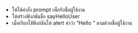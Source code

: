 -   ให้ใช้คำสั่ง prompt เพื่อรับชื่อผู้ใช้งาน
-   ให้สร้างฟังก์ชันชื่อ sayHelloUser
-   เมื่อเรียกใช้ฟังก์ชันให้ alert คำว่า “Hello ” ตามด้วยชื่อผู้ใช้งาน

